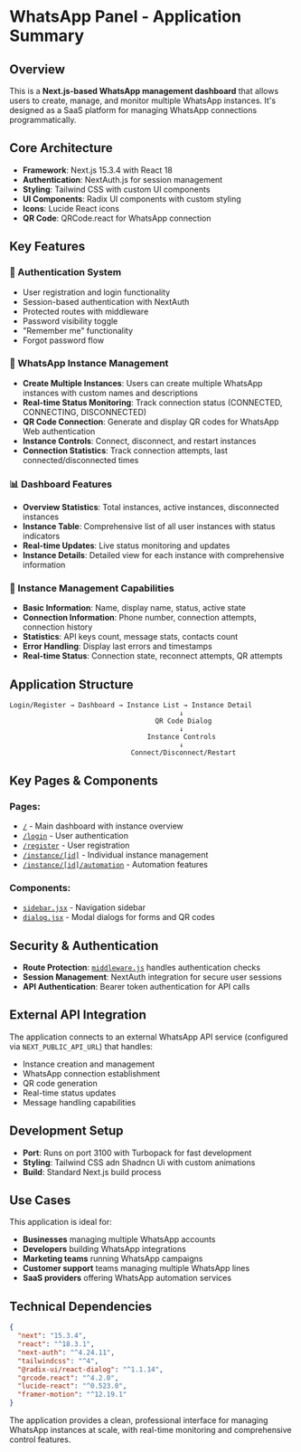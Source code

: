 # WhatsApp Panel - Application Summary

## Overview

This is a **Next.js-based WhatsApp management dashboard** that allows users to create, manage, and monitor multiple WhatsApp instances. It's designed as a SaaS platform for managing WhatsApp connections programmatically.

## Core Architecture

- **Framework**: Next.js 15.3.4 with React 18
- **Authentication**: NextAuth.js for session management
- **Styling**: Tailwind CSS with custom UI components
- **UI Components**: Radix UI components with custom styling
- **Icons**: Lucide React icons
- **QR Code**: QRCode.react for WhatsApp connection

## Key Features

### 🔐 Authentication System

- User registration and login functionality
- Session-based authentication with NextAuth
- Protected routes with middleware
- Password visibility toggle
- "Remember me" functionality
- Forgot password flow

### 📱 WhatsApp Instance Management

- **Create Multiple Instances**: Users can create multiple WhatsApp instances with custom names and descriptions
- **Real-time Status Monitoring**: Track connection status (CONNECTED, CONNECTING, DISCONNECTED)
- **QR Code Connection**: Generate and display QR codes for WhatsApp Web authentication
- **Instance Controls**: Connect, disconnect, and restart instances
- **Connection Statistics**: Track connection attempts, last connected/disconnected times

### 📊 Dashboard Features

- **Overview Statistics**: Total instances, active instances, disconnected instances
- **Instance Table**: Comprehensive list of all user instances with status indicators
- **Real-time Updates**: Live status monitoring and updates
- **Instance Details**: Detailed view for each instance with comprehensive information

### 🔧 Instance Management Capabilities

- **Basic Information**: Name, display name, status, active state
- **Connection Information**: Phone number, connection attempts, connection history
- **Statistics**: API keys count, message stats, contacts count
- **Error Handling**: Display last errors and timestamps
- **Real-time Status**: Connection state, reconnect attempts, QR attempts

## Application Structure

```
Login/Register → Dashboard → Instance List → Instance Detail
                                          ↓
                                    QR Code Dialog
                                          ↓
                                  Instance Controls
                                          ↓
                              Connect/Disconnect/Restart
```

## Key Pages & Components

### Pages:

- [`/`](app/page.jsx) - Main dashboard with instance overview
- [`/login`](app/login/page.jsx) - User authentication
- [`/register`](app/register/page.jsx) - User registration
- [`/instance/[id]`](app/instance/[id]/page.jsx) - Individual instance management
- [`/instance/[id]/automation`](app/instance/[id]/automation/page.jsx) - Automation features

### Components:

- [`sidebar.jsx`](components/sidebar.jsx) - Navigation sidebar
- [`dialog.jsx`](components/ui/dialog.jsx) - Modal dialogs for forms and QR codes

## Security & Authentication

- **Route Protection**: [`middleware.js`](middleware.js) handles authentication checks
- **Session Management**: NextAuth integration for secure user sessions
- **API Authentication**: Bearer token authentication for API calls

## External API Integration

The application connects to an external WhatsApp API service (configured via `NEXT_PUBLIC_API_URL`) that handles:

- Instance creation and management
- WhatsApp connection establishment
- QR code generation
- Real-time status updates
- Message handling capabilities

## Development Setup

- **Port**: Runs on port 3100 with Turbopack for fast development
- **Styling**: Tailwind CSS adn Shadncn Ui with custom animations
- **Build**: Standard Next.js build process

## Use Cases

This application is ideal for:

- **Businesses** managing multiple WhatsApp accounts
- **Developers** building WhatsApp integrations
- **Marketing teams** running WhatsApp campaigns
- **Customer support** teams managing multiple WhatsApp lines
- **SaaS providers** offering WhatsApp automation services

## Technical Dependencies

```json
{
  "next": "15.3.4",
  "react": "^18.3.1",
  "next-auth": "^4.24.11",
  "tailwindcss": "^4",
  "@radix-ui/react-dialog": "^1.1.14",
  "qrcode.react": "^4.2.0",
  "lucide-react": "^0.523.0",
  "framer-motion": "^12.19.1"
}
```

The application provides a clean, professional interface for managing WhatsApp instances at scale, with real-time monitoring and comprehensive control features.

